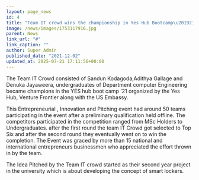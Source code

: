 ```yaml
---
layout: page_news
id: 4
title: "Team IT crowd wins the championship in Yes Hub Bootcamp\u201921"
image: /news/images/1753117916.jpg
parent: News
link_url: "#"
link_caption: ""
author: Super Admin
published_date: "2021-12-02"
updated_at: 2025-07-21 17:11:56+00:00
---
```


<!-- Automated Update by GitHub Actions -->

<p>The Team IT Crowd consisted of Sandun Kodagoda,Adithya Gallage and Denuka Jayaweera, undergraduates of Department computer Engineering became champions in the YES hub boot camp ’21 organized by the Yes Hub, Venture Frontier along with the US Embassy.</p><p>This Entrepreneurial , Innovation and Pitching event had around 50 teams participating in the event after a preliminary qualification held offline. The competitors participated in the competition ranged from MSc Holders to Undergraduates. after the first round the team IT Crowd got selected to Top Six and after the second round they eventually went on to win the completion. The Event was graced by more than 15 national and international entrepreneurs businessmen who appreciated the effort thrown in by the team.</p><p>The Idea Pitched by the Team IT crowd started as their second year project in the university which is about developing the concept of smart lockers.</p>
